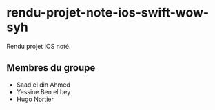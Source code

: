 # rendu-projet-note-ios-swift-wow-syh
Rendu projet IOS noté.

## Membres du groupe
- Saad el din Ahmed
- Yessine Ben el bey
- Hugo Nortier
